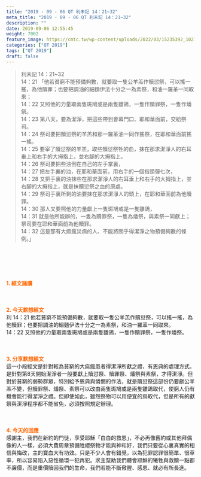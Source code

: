 ```yaml
---
title: "2019 - 09 - 06 QT 利未記 14：21~32"
meta_title: "2019 - 09 - 06 QT 利未記 14：21~32"
description: ""
date: 2019-09-06 12:55:45
weight: 7002
feature_image: https://cmtc.tw/wp-content/uploads/2022/03/15235392_10211799862337740_180693556567566654_o-1.webp
categories: ["QT 2019"]
tags: ["QT 2019"]
draft: false
---
```


<blockquote>利未記 14：21~32<br />
14：21 「他若貧窮不能預備夠數，就要取一隻公羊羔作贖愆祭，可以搖一搖，為他贖罪；也要把調油的細麵伊法十分之一為素祭，和油一羅革一同取來；<br />
14：22 又照他的力量取兩隻斑鳩或是兩隻雛鴿，一隻作贖罪祭，一隻作燔祭。<br />
14：23 第八天，要為潔淨，把這些帶到會幕門口、耶和華面前，交給祭司。<br />
14：24 祭司要把贖愆祭的羊羔和那一羅革油一同作搖祭，在耶和華面前搖一搖。<br />
14：25 要宰了贖愆祭的羊羔，取些贖愆祭牲的血，抹在那求潔淨人的右耳垂上和右手的大拇指上，並右腳的大拇指上。<br />
14：26 祭司要把些油倒在自己的左手掌裏，<br />
14：27 把左手裏的油，在耶和華面前，用右手的一個指頭彈七次，<br />
14：28 又把手裏的油抹些在那求潔淨人的右耳垂上和右手的大拇指上，並右腳的大拇指上，就是抹贖愆祭之血的原處。<br />
14：29 祭司手裏所剩的油要抹在那求潔淨人的頭上，在耶和華面前為他贖罪。<br />
14：30 那人又要照他的力量獻上一隻斑鳩或是一隻雛鴿，<br />
14：31 就是他所能辦的，一隻為贖罪祭，一隻為燔祭，與素祭一同獻上；祭司要在耶和華面前為他贖罪。<br />
14：32 這是那有大痲瘋災病的人、不能將關乎得潔淨之物預備夠數的條例。」</blockquote><br />
&nbsp;<br />
<br />
&nbsp;<br />
<br />
<span style="color: #ff6600;"><strong>1. </strong><strong>經文誦讀</strong></span><br />
<br />
<span style="color: #ff6600;"><strong> </strong></span><br />
<br />
<span style="color: #ff6600;"><strong>2. 今天默想</strong><strong>經文<br />
</strong></span>利 14：21 他若貧窮不能預備夠數，就要取一隻公羊羔作贖愆祭，可以搖一搖，為他贖罪；也要把調油的細麵伊法十分之一為素祭，和油一羅革一同取來。<br />
14：22 又照他的力量取兩隻斑鳩或是兩隻雛鴿，一隻作贖罪祭，一隻作燔祭。<br />
<br />
&nbsp;<br />
<br />
<span style="color: #ff6600;"><strong>3. 分享默想經文<br />
</strong></span>這一小段經文是針對較為貧窮的大痲瘋患者得潔淨所獻之禮，有恩典的處理方式。是針對第8天開始潔淨者一般要獻上贖愆祭、贖罪祭、燔祭與素祭，才得潔淨。但對於貧窮的弱勢群眾，特別給予恩典與憐憫的作法，就是贖愆祭這部份仍要獻公羊羔不變，但贖罪祭、燔祭、素祭可以改由兩隻斑鳩或是兩隻雛鴿取代，使窮人仍有機會能行得潔淨之禮。但即使如此，雖然祭物可以用便宜的鳥取代，但是所有的獻祭與潔淨程序都不能省免，必須按照規定辦理。<br />
<br />
&nbsp;<br />
<br />
<span style="color: #ff6600;"><strong>4. 今天的回應<br />
</strong></span>感謝主，我們在新約的門徒，享受耶穌「白白的救恩」，不必再像舊約或其他拜偶像的人一樣，必須大費周章預備牲禮祭物才能與神和好，我們只要從心裏真實的相信與悔改，主的寶血大有功效。只是不少人會有錯覺，以為犯罪認罪很簡單、很草率，所以容易陷入惡性循環一犯再犯。求主幫助我們體會耶穌的犧牲與救贖一點都不廉價，而是重價贖回我們的生命，我們若能不斷儆醒、感恩、就必有所長進。<br />
<br />
&nbsp;
        
